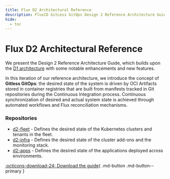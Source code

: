 ```yaml
---
title: Flux D2 Architectural Reference
description: FluxCD GitLess GitOps Design 2 Reference Architecture Guide
hide:
  - toc
---
```


# Flux D2 Architectural Reference

We present the Design 2 Reference Architecture Guide,
which builds upon the [D1 architecture](d1-architecture-reference.md) with
some notable enhancements and new features.

In this iteration of our reference architecture, we introduce the concept of **Gitless GitOps**:
the desired state of the system is driven by OCI Artifacts stored in container
registries that are built from manifests tracked in Git repositories during the
Continuous Integration process. Continuous synchronization of desired and actual
system state is achieved through automated workflows and Flux reconciliation
mechanisms.

### Repositories

- [d2-fleet](https://github.com/controlplaneio-fluxcd/d2-fleet) - Defines the desired state of the Kubernetes clusters and tenants in the fleet.
- [d2-infra](https://github.com/controlplaneio-fluxcd/d2-infra) - Defines the desired state of the cluster add-ons and the monitoring stack.
- [d2-apps](https://github.com/controlplaneio-fluxcd/d2-apps) - Defines the desired state of the applications deployed across environments.

[:octicons-download-24: Download the guide](https://raw.githubusercontent.com/controlplaneio-fluxcd/distribution/main/guides/ControlPlane_Flux_D2_Reference_Architecture_Guide.pdf){ .md-button .md-button--primary }
